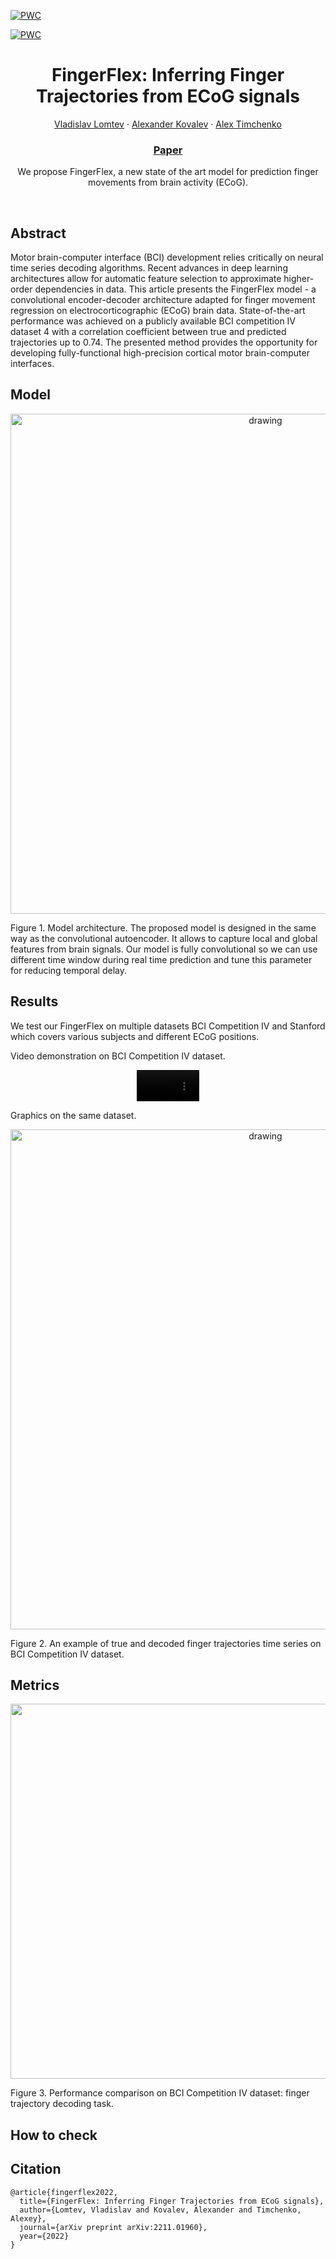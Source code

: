 [![PWC](https://img.shields.io/endpoint.svg?url=https://paperswithcode.com/badge/fingerflex-inferring-finger-trajectories-from/brain-decoding-on-bci-competition-iv-ecog-to)](https://paperswithcode.com/sota/brain-decoding-on-bci-competition-iv-ecog-to?p=fingerflex-inferring-finger-trajectories-from)

[![PWC](https://img.shields.io/endpoint.svg?url=https://paperswithcode.com/badge/fingerflex-inferring-finger-trajectories-from/brain-decoding-on-stanford-ecog-library-ecog)](https://paperswithcode.com/sota/brain-decoding-on-stanford-ecog-library-ecog?p=fingerflex-inferring-finger-trajectories-from)

<p align="center">

  <h1 align="center">FingerFlex: Inferring Finger Trajectories from ECoG signals</h1>
  <p align="center">
    <a href="https://github.com/Irautak">Vladislav Lomtev</a>
    ·
    <a href="https://github.com/kovalalvi">Alexander Kovalev</a>
    ·
    <a href="https://github.com/atimcenko">Alex Timchenko</a>

  </p>
  <h3 align="center"><a href="https://arxiv.org/abs/2211.01960">Paper</a> </h3>
  <div align="center"></div>
</p>

<p align="center">
We propose FingerFlex, a new state of the art model for prediction finger movements from brain activity (ECoG).
</p>
<br>

## Abstract 
Motor brain-computer interface (BCI) development relies critically on neural time series decoding algorithms. Recent advances in deep learning architectures allow for automatic feature selection to approximate higher-order dependencies in data. This article presents the FingerFlex model - a convolutional encoder-decoder architecture adapted for finger movement regression on electrocorticographic (ECoG) brain data. State-of-the-art performance was achieved on a publicly available BCI competition IV dataset 4 with a correlation coefficient between true and predicted trajectories up to 0.74. The presented method provides the opportunity for developing fully-functional high-precision cortical motor brain-computer interfaces.

## Model 

<p align="center">
 <img src="https://user-images.githubusercontent.com/55140479/202727963-ee8dfcda-2ca1-496d-ac5b-ae1c5d4e82eb.png" alt="drawing"  width="800" />
</p>

<!-- ![fingerflex-Page-2 drawio (7)]() -->


Figure 1. Model architecture. The proposed model is designed in the same way as the convolutional autoencoder. It allows to capture local and global features from brain signals.  Our model is fully convolutional so we can use different time window during real time prediction and tune this parameter for reducing temporal delay.



## Results 

We test our FingerFlex on multiple datasets BCI Competition IV and Stanford which covers various subjects and different ECoG positions.

Video demonstration on BCI Competition IV dataset.

<div align="center">
  <video src="https://user-images.githubusercontent.com/55140479/232328031-6746d5ce-e807-4c70-aa1d-b128d5dec89d.mp4" alt="drawing" width="100" />
</div>


Graphics on the same dataset.
<p align="center">
 <img src="https://user-images.githubusercontent.com/55140479/232242216-def29c1e-f220-439f-a9c9-a50d8654a30c.png" alt="drawing"  width="800" />
</p>

Figure 2. An example of true and decoded finger trajectories time series on BCI Competition IV dataset. 


## Metrics

<!-- <p align="center">
 <img src="https://user-images.githubusercontent.com/55140479/232328224-4e12494b-7b6b-43c3-9e75-eb311b7053c1.png" alt="drawing"  width="400" />
</p>

<p align="center">
 <img src="" alt="drawing"  width="400" />
</p>
 -->


<p align="center">
  <img src="https://user-images.githubusercontent.com/55140479/232328224-4e12494b-7b6b-43c3-9e75-eb311b7053c1.png" width="600" />
</p>
Figure 3. Performance comparison on BCI Competition IV dataset: finger trajectory decoding task.

## How to check

## Citation

```
@article{fingerflex2022,
  title={FingerFlex: Inferring Finger Trajectories from ECoG signals},
  author={Lomtev, Vladislav and Kovalev, Alexander and Timchenko, Alexey},
  journal={arXiv preprint arXiv:2211.01960},
  year={2022}
}
```
